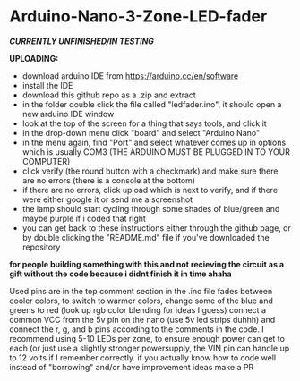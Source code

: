 # Arduino-Nano-3-Zone-LED-fader

***CURRENTLY UNFINISHED/IN TESTING***

**UPLOADING:**
  - download arduino IDE from https://arduino.cc/en/software
  - install the IDE
  - download this github repo as a .zip and extract 
  - in the folder double click the file called "ledfader.ino", it should open a new arduino IDE window
  - look at the top of the screen for a thing that says tools, and click it
  - in the drop-down menu click "board" and select "Arduino Nano"
  - in the menu again, find "Port" and select whatever comes up in options which is usually COM3 (THE ARDUINO MUST BE PLUGGED IN TO YOUR COMPUTER)
  - click verify (the round button with a checkmark) and make sure there are no errors (there is a console at the bottom)
  - if there are no errors, click upload which is next to verify, and if there were either google it or send me a screenshot
  - the lamp should start cycling through some shades of blue/green and maybe purple if i coded that right
  - you can get back to these instructions either through the github page, or by double clicking the "README.md" file if you've downloaded the repository
  



**for people building something with this and not recieving the circuit as a gift without the code because i didnt finish it in time ahaha**

Used pins are in the top comment section in the .ino file
fades between cooler colors, to switch to warmer colors, change some of the blue and greens to red (look up rgb color blending for ideas I guess)
connect a common VCC from the 5v pin on the nano (use 5v led strips duhhh) and connect the r, g, and b pins according to the comments in the code.
I recommend using 5-10 LEDs per zone, to ensure enough power can get to each (or just use a slightly stronger powersupply, the VIN pin can handle up to 12 volts if I remember correctly.
if you actually know how to code well instead of "borrowing" and/or have improvement ideas make a PR
